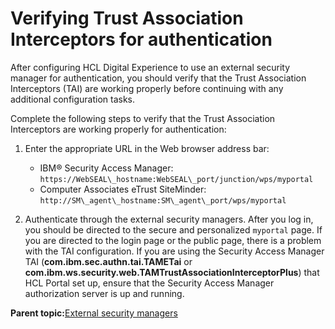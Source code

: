 # Verifying Trust Association Interceptors for authentication

After configuring HCL Digital Experience to use an external security manager for authentication, you should verify that the Trust Association Interceptors \(TAI\) are working properly before continuing with any additional configuration tasks.

Complete the following steps to verify that the Trust Association Interceptors are working properly for authentication:

1.  Enter the appropriate URL in the Web browser address bar:

    -   IBM® Security Access Manager: `https://WebSEAL\_hostname:WebSEAL\_port/junction/wps/myportal`
    -   Computer Associates eTrust SiteMinder: `http://SM\_agent\_hostname:SM\_agent\_port/wps/myportal`
2.  Authenticate through the external security managers. After you log in, you should be directed to the secure and personalized `myportal` page. If you are directed to the login page or the public page, there is a problem with the TAI configuration. If you are using the Security Access Manager TAI \(**com.ibm.sec.authn.tai.TAMETai** or **com.ibm.ws.security.web.TAMTrustAssociationInterceptorPlus**\) that HCL Portal set up, ensure that the Security Access Manager authorization server is up and running.


**Parent topic:**[External security managers](../security/sec_ext_man.md)

